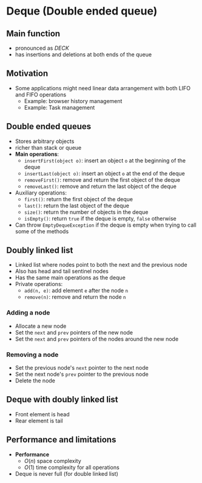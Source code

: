 # Deque (Double ended queue)

## Main function
- pronounced as *DECK*
- has insertions and deletions at both ends of the queue

## Motivation
- Some applications might need linear data arrangement with both LIFO and FIFO operations
    - Example: browser history management
    - Example: Task management

## Double ended queues
- Stores arbitrary objects
- richer than stack or queue
- **Main operations**:
    - `insertFirst(object o)`: insert an object `o` at the beginning of the deque
    - `insertLast(object o)`: insert an object `o` at the end of the deque
    - `removeFirst()`: remove and return the first object of the deque
    - `removeLast()`: remove and return the last object of the deque
- Auxiliary operations:
    - `first()`: return the first object of the deque
    - `last()`: return the last object of the deque
    - `size()`: return the number of objects in the deque
    - `isEmpty()`: return `true` if the deque is empty, `false` otherwise
- Can throw `EmptyDequeException` if the deque is empty when trying to call some of the methods

## Doubly linked list
- Linked list where nodes point to both the next and the previous node
- Also has head and tail sentinel nodes
- Has the same main operations as the deque
- Private operations:
    - `add(n, e)`: add element `e` after the node `n`
    - `remove(n)`: remove and return the node `n`
### Adding a node
- Allocate a new node
- Set the `next` and `prev` pointers of the new node
- Set the `next` and `prev` pointers of the nodes around the new node
### Removing a node
- Set the previous node's `next` pointer to the next node
- Set the next node's `prev` pointer to the previous node
- Delete the node

## Deque with doubly linked list
- Front element is head
- Rear element is tail

## Performance and limitations
- **Performance**
    - $O(n)$ space complexity
    - $O(1)$ time complexity for all operations
- Deque is never full (for double linked list)